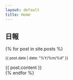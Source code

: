```yaml
---
layout: default
title: Home
---
```


## 日報

{% for post in site.posts %}
  <article>
    <p><small>{{ post.date | date: "%Y/%m/%d" }}</small></p>
    {{ post.content }}
  </article>
{% endfor %}
